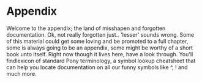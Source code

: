 # Appendix

Welcome to the appendix; the land of misshapen and forgotten documentation. Ok,
not really forgotten just.. 'lesser' sounds wrong. Some of this material could
get some loving and be promoted to a full chapter, some is always going to be an
appendix, some might be worthy of a short book unto itself. Right now though it
lives here, have a look through. You'll findlexicon of standard Pony
terminology, a symbol lookup cheatsheet that can help you locate documentation
on all our funny symbols like ^, ! and much more.
